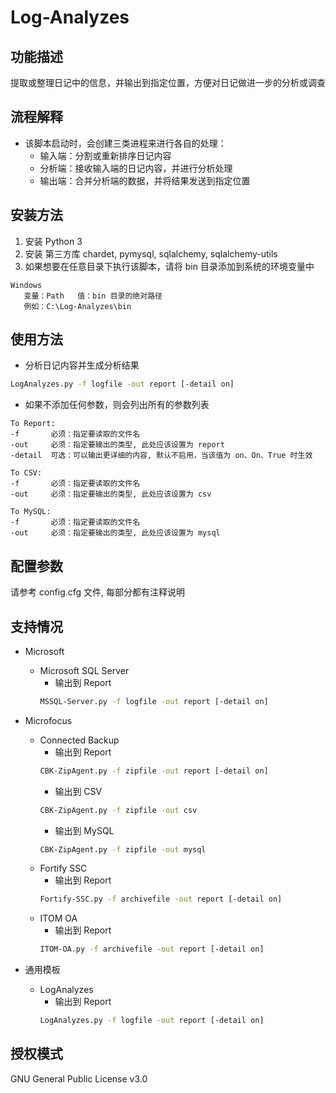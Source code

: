 # Log-Analyzes

## 功能描述
提取或整理日记中的信息，并输出到指定位置，方便对日记做进一步的分析或调查

## 流程解释
* 该脚本启动时，会创建三类进程来进行各自的处理：
    * 输入端：分割或重新排序日记内容
    * 分析端：接收输入端的日记内容，并进行分析处理
    * 输出端：合并分析端的数据，并将结果发送到指定位置

## 安装方法
1. 安装 Python 3
2. 安装 第三方库 chardet, pymysql, sqlalchemy, sqlalchemy-utils
3. 如果想要在任意目录下执行该脚本，请将 bin 目录添加到系统的环境变量中
```
Windows
   变量：Path   值：bin 目录的绝对路径
   例如：C:\Log-Analyzes\bin
```

## 使用方法
* 分析日记内容并生成分析结果
```bash
LogAnalyzes.py -f logfile -out report [-detail on]
```
* 如果不添加任何参数，则会列出所有的参数列表
```
To Report:
-f       必须：指定要读取的文件名
-out     必须：指定要输出的类型, 此处应该设置为 report
-detail  可选：可以输出更详细的内容, 默认不启用，当该值为 on、On、True 时生效

To CSV:
-f       必须：指定要读取的文件名
-out     必须：指定要输出的类型, 此处应该设置为 csv

To MySQL:
-f       必须：指定要读取的文件名
-out     必须：指定要输出的类型, 此处应该设置为 mysql
```

## 配置参数
请参考 config.cfg 文件, 每部分都有注释说明

## 支持情况
* Microsoft
    * Microsoft SQL Server
        * 输出到 Report
        ```bash
        MSSQL-Server.py -f logfile -out report [-detail on]
        ```
* Microfocus
    * Connected Backup
        * 输出到 Report
        ```bash
        CBK-ZipAgent.py -f zipfile -out report [-detail on]
        ```
        * 输出到 CSV
        ```bash
        CBK-ZipAgent.py -f zipfile -out csv
        ```
        * 输出到 MySQL
        ```bash
        CBK-ZipAgent.py -f zipfile -out mysql
        ```
    * Fortify SSC
        * 输出到 Report
        ```bash
        Fortify-SSC.py -f archivefile -out report [-detail on]
        ```
    * ITOM OA
        * 输出到 Report
        ```bash
        ITOM-OA.py -f archivefile -out report [-detail on]
        ```
    
* 通用模板
    * LogAnalyzes
        * 输出到 Report
        ```bash
        LogAnalyzes.py -f logfile -out report [-detail on]
        ```

## 授权模式
GNU General Public License v3.0